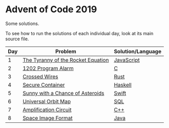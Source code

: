 # Advent of Code 2019

Some solutions.

To see how to run the solutions of each individual day, look at its main source file.


| Day | Problem                                                                   | Solution/Language |
|-----|---------------------------------------------------------------------------|-------------------|
| 1   | [The Tyranny of the Rocket Equation](https://adventofcode.com/2019/day/1) | [JavaScript](1)   |
| 2   | [1202 Program Alarm](https://adventofcode.com/2019/day/2)                 | [C](2)            |
| 3   | [Crossed Wires](https://adventofcode.com/2019/day/3)                      | [Rust](3)         |
| 4   | [Secure Container](https://adventofcode.com/2019/day/4)                   | [Haskell](4)      |
| 5   | [Sunny with a Chance of Asteroids](https://adventofcode.com/2019/day/5)   | [Swift](5)        |
| 6   | [Universal Orbit Map](https://adventofcode.com/2019/day/6)                | [SQL](6)          |
| 7   | [Amplification Circuit](https://adventofcode.com/2019/day/7)              | [C++](7)          |
| 8   | [Space Image Format](https://adventofcode.com/2019/day/8)                 | [Java](8)         |
